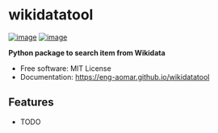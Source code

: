 # wikidatatool


[![image](https://img.shields.io/pypi/v/wikidatatool.svg)](https://pypi.python.org/pypi/wikidatatool)
[![image](https://img.shields.io/conda/vn/conda-forge/wikidatatool.svg)](https://anaconda.org/conda-forge/wikidatatool)


**Python package to search item from Wikidata**


-   Free software: MIT License
-   Documentation: https://eng-aomar.github.io/wikidatatool
    

## Features

-   TODO
